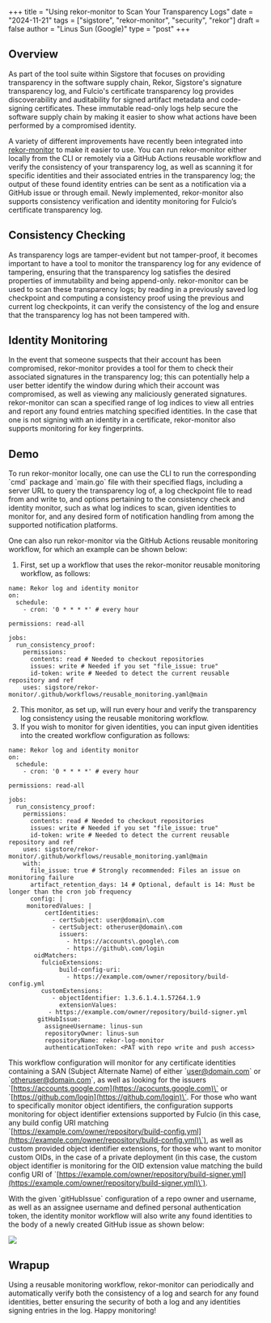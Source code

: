 +++
title = "Using rekor-monitor to Scan Your Transparency Logs"
date = "2024-11-21"
tags = ["sigstore", "rekor-monitor", "security", "rekor"]
draft = false
author = "Linus Sun (Google)"
type = "post"
+++

## Overview

As part of the tool suite within Sigstore that focuses on providing transparency in the software supply chain, Rekor, Sigstore's signature transparency log, and Fulcio's certificate transparency log provides discoverability and auditability for  signed artifact metadata and code-signing certificates. These immutable read-only logs help secure the software supply chain by making it easier to show what actions have been performed by a compromised identity.

A variety of different improvements have recently been integrated into [rekor-monitor](https://github.com/sigstore/rekor-monitor) to make it easier to use. You can run rekor-monitor either locally from the CLI or remotely via a GitHub Actions reusable workflow and verify the consistency of your transparency log, as well as scanning it for specific identities and their associated entries in the transparency log; the output of these found identity entries can be sent as a notification via a GitHub issue or through email. Newly implemented, rekor-monitor also supports consistency verification and identity monitoring for Fulcio’s certificate transparency log. 

## Consistency Checking

As transparency logs are tamper-evident but not tamper-proof, it becomes important to have a tool to monitor the transparency log for any evidence of tampering, ensuring that the transparency log satisfies the desired properties of immutability and being append-only. rekor-monitor can be used to scan these transparency logs; by reading in a previously saved log checkpoint and computing a consistency proof using the previous and current log checkpoints, it can verify the consistency of the log and ensure that the transparency log has not been tampered with.

## Identity Monitoring

In the event that someone suspects that their account has been compromised, rekor-monitor provides a tool for them to check their associated signatures in the transparency log; this can potentially help a user better identify the window during which their account was compromised, as well as viewing any maliciously generated signatures. rekor-monitor can scan a specified range of log indices to view all entries and report any found entries matching specified identities. In the case that one is not signing with an identity in a certificate, rekor-monitor also supports monitoring for key fingerprints. 

## Demo

To run rekor-monitor locally, one can use the CLI to run the corresponding \`cmd\` package and \`main.go\` file with their specified flags, including a server URL to query the transparency log of, a log checkpoint file to read from and write to, and options pertaining to the consistency check and identity monitor, such as what log indices to scan, given identities to monitor for, and any desired form of notification handling from among the supported notification platforms. 

One can also run rekor-monitor via the GitHub Actions reusable monitoring workflow, for which an example can be shown below:

1. First, set up a workflow that uses the rekor-monitor reusable monitoring workflow, as follows:

````
name: Rekor log and identity monitor
on:
  schedule:
    - cron: '0 * * * *' # every hour

permissions: read-all

jobs:
  run_consistency_proof:
    permissions:
      contents: read # Needed to checkout repositories
      issues: write # Needed if you set "file_issue: true"
      id-token: write # Needed to detect the current reusable repository and ref
    uses: sigstore/rekor-monitor/.github/workflows/reusable_monitoring.yaml@main
````

2. This monitor, as set up, will run every hour and verify the transparency log consistency using the reusable monitoring workflow.  
3. If you wish to monitor for given identities, you can input given identities into the created workflow configuration as follows:

````
name: Rekor log and identity monitor
on:
  schedule:
    - cron: '0 * * * *' # every hour

permissions: read-all

jobs:
  run_consistency_proof:
    permissions:
      contents: read # Needed to checkout repositories
      issues: write # Needed if you set "file_issue: true"
      id-token: write # Needed to detect the current reusable repository and ref
    uses: sigstore/rekor-monitor/.github/workflows/reusable_monitoring.yaml@main
    with:
      file_issue: true # Strongly recommended: Files an issue on monitoring failure
      artifact_retention_days: 14 # Optional, default is 14: Must be longer than the cron job frequency
      config: |
	 monitoredValues: |
          certIdentities:
            - certSubject: user@domain\.com
            - certSubject: otheruser@domain\.com
              issuers:
                - https://accounts\.google\.com
                - https://github\.com/login
	   oidMatchers: 
	     fulcioExtensions:
              build-config-uri:
                - https://example.com/owner/repository/build-config.yml
	     customExtensions:
            - objectIdentifier: 1.3.6.1.4.1.57264.1.9
              extensionValues: 
		   - https://example.com/owner/repository/build-signer.yml
        gitHubIssue: 
          assigneeUsername: linus-sun
          repositoryOwner: linus-sun
          repositoryName: rekor-log-monitor
          authenticationToken: <PAT with repo write and push access>

````

This workflow configuration will monitor for any certificate identities containing a SAN (Subject Alternate Name) of either \`[user@domain.com](mailto:user@domain.com)\` or \`[otheruser@domain.com](mailto:otheruser@domain.com)\`, as well as looking for the issuers \`[https://accounts.google.com](https://acocunts.google.com)\` or \`[https://github.com/login](https://github.com/login)\`. For those who want to specifically monitor object identifiers, the configuration supports monitoring for object identifier extensions supported by Fulcio (in this case, any build config URI matching \`[https://example.com/owner/repository/build-config.yml](https://example.com/owner/repository/build-config.yml)\`), as well as custom provided object identifier extensions, for those who want to monitor custom OIDs, in the case of a private deployment (in this case, the custom object identifier is monitoring for the OID extension value matching the build config URI of \`[https://example.com/owner/repository/build-signer.yml](https://example.com/owner/repository/build-signer.yml)\`).

With the given \`gitHubIssue\` configuration of a repo owner and username, as well as an assignee username and defined personal authentication token, the identity monitor workflow will also write any found identities to the body of a newly created GitHub issue as shown below:

![](/images/rekor-monitor-github-issue.png)

## Wrapup

Using a reusable monitoring workflow, rekor-monitor can periodically and automatically verify both the consistency of a log and search for any found identities, better ensuring the security of both a log and any identities signing entries in the log. Happy monitoring\!
